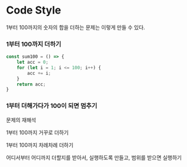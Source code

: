 # Code Style

1부터 100까지의 숫자의 합을 더하는 문제는 이렇게 만들 수 있다. 



### 1부터 100까지 더하기

```javascript
const sum100 = () => {
    let acc = 0;
    for (let i = 1; i <= 100; i++) {
        acc += i;
    }
    return acc;
}
```



### 1부터 더해가다가 100이 되면 멈추기

문제의 재해석

1부터 100까지 거꾸로 더하기

1부터 100까지 차례차례 더하기

어디서부터 어디까지 더할지를 받아서, 실행하도록 만들고, 범위를 받으면 실행하기

